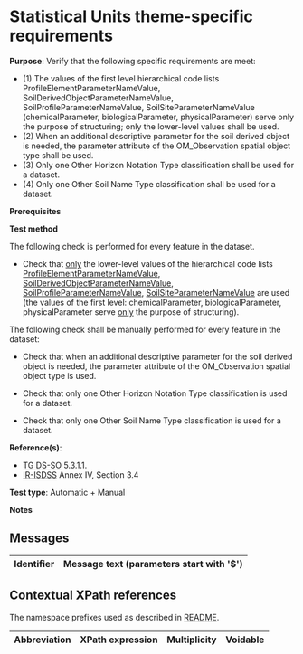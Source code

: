 # Statistical Units theme-specific requirements

**Purpose**: Verify that the following specific requirements are meet:

* (1) The values of the first level hierarchical code lists ProfileElementParameterNameValue, SoilDerivedObjectParameterNameValue, SoilProfileParameterNameValue, SoilSiteParameterNameValue (chemicalParameter, biologicalParameter, physicalParameter) serve only the purpose of structuring; only the lower-level values shall be used.
* (2) When an additional descriptive parameter for the soil derived object is needed, the parameter attribute of the OM_Observation spatial object type shall be used.
* (3) Only one Other Horizon Notation Type classification shall be used for a dataset.
* (4) Only one Other Soil Name Type classification shall be used for a dataset.


**Prerequisites**

**Test method**

The following check is performed for every feature in the dataset.

* Check that <ins>only</ins> the lower-level values of the hierarchical code lists [ProfileElementParameterNameValue](http://inspire.ec.europa.eu/codelist/ProfileElementParameterNameValue), [SoilDerivedObjectParameterNameValue](http://inspire.ec.europa.eu/codelist/SoilDerivedObjectParameterNameValue), [SoilProfileParameterNameValue](http://inspire.ec.europa.eu/codelist/SoilProfileParameterNameValue), [SoilSiteParameterNameValue](http://inspire.ec.europa.eu/codelist/SoilSiteParameterNameValue) are used (the values of the first level: chemicalParameter, biologicalParameter, physicalParameter serve <ins>only</ins> the purpose of structuring).


The following check shall be manually performed for every feature in the dataset:

* Check that when an additional descriptive parameter for the soil derived object is needed, the parameter attribute of the OM_Observation spatial object type is used.

* Check that only one Other Horizon Notation Type classification is used for a dataset.
* Check that only one Other Soil Name Type classification is used for a dataset.


**Reference(s)**: 

* [TG DS-SO](./README.md#ref_TG_DS_SO) 5.3.1.1.
* [IR-ISDSS](./README.md#ref_IR-ISDSS) Annex IV, Section 3.4

**Test type**: Automatic + Manual

**Notes** 


## Messages

Identifier  |  Message text (parameters start with '$')
---------------------------------------------------------- | -------------------------------------------------------------------------

## Contextual XPath references

The namespace prefixes used as described in [README](./README.md#namespaces).

Abbreviation                   |  XPath expression                 |Multiplicity       |Voidable
------------------------------ | --------------------------------- | ------------------|----------
